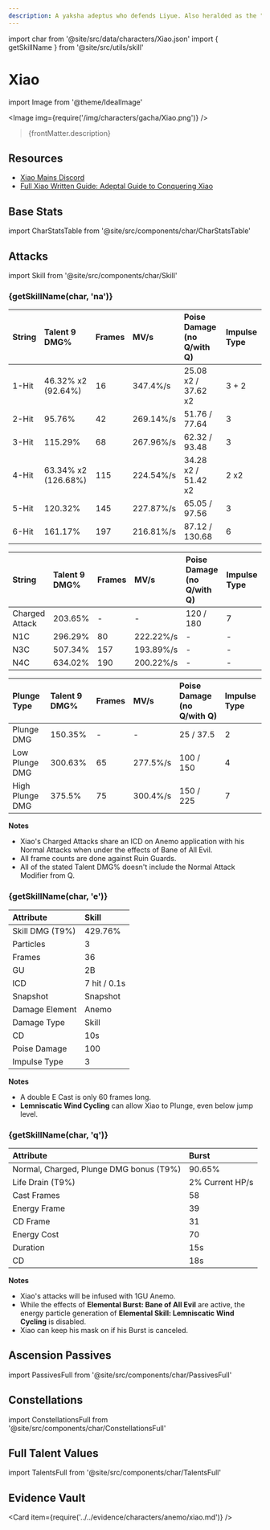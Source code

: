```yaml
---
description: A yaksha adeptus who defends Liyue. Also heralded as the "Conqueror of Demons" and "Vigilant Yaksha."
---
```


import char from '@site/src/data/characters/Xiao.json'
import { getSkillName } from '@site/src/utils/skill'

# Xiao

import Image from '@theme/IdealImage'

<Image img={require('/img/characters/gacha/Xiao.png')} />
<blockquote>{frontMatter.description}</blockquote>

## Resources

* [Xiao Mains Discord](https://discord.gg/Xiao)
* [Full Xiao Written Guide: Adeptal Guide to Conquering Xiao](https://keqingmains.com/xiao/)

## Base Stats

import CharStatsTable from '@site/src/components/char/CharStatsTable'

<CharStatsTable char={char} />

## Attacks

import Skill from '@site/src/components/char/Skill'

<Tabs>
<TabItem value='na' label='Normal Attacks'>
<h3>{getSkillName(char, 'na')}</h3>
<div class='talent-columns'>
<Skill char={char} skill='na' sectionFilter='Normal Attack' />

| String | Talent 9 DMG%         | Frames | MV/s      | Poise Damage \(no Q/with Q\) | Impulse Type |
| :----- | :-------------------- | :----- | :-------- | :--------------------------- | :----------- |
| 1-Hit  | 46.32% x2 \(92.64%\)  | 16     | 347.4%/s  | 25.08 x2 / 37.62 x2          | 3 + 2        |
| 2-Hit  | 95.76%                | 42     | 269.14%/s | 51.76 / 77.64                | 3            |
| 3-Hit  | 115.29%               | 68     | 267.96%/s | 62.32 / 93.48                | 3            |
| 4-Hit  | 63.34% x2 \(126.68%\) | 115    | 224.54%/s | 34.28 x2 / 51.42 x2          | 2 x2         |
| 5-Hit  | 120.32%               | 145    | 227.87%/s | 65.05 / 97.56                | 3            |
| 6-Hit  | 161.17%               | 197    | 216.81%/s | 87.12 / 130.68               | 6            |

</div>
<div class='talent-columns'>
<Skill char={char} skill='na' sectionFilter='Charged Attack' />

| String         | Talent 9 DMG% | Frames | MV/s      | Poise Damage \(no Q/with Q\) | Impulse Type |
| :------------- | :------------ | :----- | :-------- | :--------------------------- | :----------- |
| Charged Attack | 203.65%       | -      | -         | 120 / 180                    | 7            |
| N1C            | 296.29%       | 80     | 222.22%/s | -                            | -            |
| N3C            | 507.34%       | 157    | 193.89%/s | -                            | -            |
| N4C            | 634.02%       | 190    | 200.22%/s | -                            | -            |

</div>
<div class='talent-columns'>
<Skill char={char} skill='na' sectionFilter='Plunging Attack' />

| Plunge Type     | Talent 9 DMG% | Frames | MV/s     | Poise Damage \(no Q/with Q\) | Impulse Type |
| :-------------- | :------------ | :----- | :------- | :--------------------------- | :----------- |
| Plunge DMG      | 150.35%       | -      | -        | 25 / 37.5                    | 2            |
| Low Plunge DMG  | 300.63%       | 65     | 277.5%/s | 100 / 150                    | 4            |
| High Plunge DMG | 375.5%        | 75     | 300.4%/s | 150 / 225                    | 7            |

</div>

**Notes**

* Xiao's Charged Attacks share an ICD on Anemo application with his Normal Attacks when under the effects of Bane of All Evil.
* All frame counts are done against Ruin Guards.
* All of the stated Talent DMG% doesn't include the Normal Attack Modifier from Q.

</TabItem>

<TabItem value='e' label='Skill'>
<h3>{getSkillName(char, 'e')}</h3>
<div class='talent-columns'>
<Skill char={char} skill='e' />

| Attribute         | Skill        |
| :---------------- | :----------- |
| Skill DMG \(T9%\) | 429.76%      |
| Particles         | 3            |
| Frames            | 36           |
| GU                | 2B           |
| ICD               | 7 hit / 0.1s |
| Snapshot          | Snapshot     |
| Damage Element    | Anemo        |
| Damage Type       | Skill        |
| CD                | 10s          |
| Poise Damage      | 100          |
| Impulse Type      | 3            |

</div>

**Notes**

* A double E Cast is only 60 frames long.
* **Lemniscatic Wind Cycling** can allow Xiao to Plunge, even below jump level.

</TabItem>

<TabItem value='q' label='Burst'>
<h3>{getSkillName(char, 'q')}</h3>
<div class='talent-columns'>
<Skill char={char} skill='q'/>

| Attribute                                 | Burst           |
| :---------------------------------------- | :-------------- |
| Normal, Charged, Plunge DMG bonus \(T9%\) | 90.65%          |
| Life Drain \(T9%\)                        | 2% Current HP/s |
| Cast Frames                               | 58              |
| Energy Frame                              | 39              |
| CD Frame                                  | 31              |
| Energy Cost                               | 70              |
| Duration                                  | 15s             |
| CD                                        | 18s             |

</div>

**Notes**

* Xiao's attacks will be infused with 1GU Anemo.
* While the effects of **Elemental Burst: Bane of All Evil** are active, the energy particle generation of **Elemental Skill: Lemniscatic Wind Cycling** is disabled.
* Xiao can keep his mask on if his Burst is canceled.

</TabItem>
</Tabs>

## Ascension Passives

import PassivesFull from '@site/src/components/char/PassivesFull'

<PassivesFull char={char} />

## Constellations

import ConstellationsFull from '@site/src/components/char/ConstellationsFull'

<ConstellationsFull char={char} />

## Full Talent Values

import TalentsFull from '@site/src/components/char/TalentsFull'

<TalentsFull char={char}/>

## Evidence Vault

<Card item={require('../../evidence/characters/anemo/xiao.md')} />

